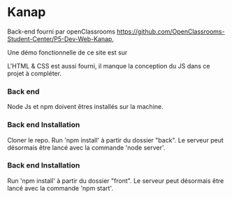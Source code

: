 # Kanap #

Back-end fourni par openClassrooms https://github.com/OpenClassrooms-Student-Center/P5-Dev-Web-Kanap,

Une démo fonctionnelle de ce site est sur 

L'HTML & CSS est aussi fourni, il manque la conception du JS dans ce projet à compléter.

### Back end ###

Node Js et npm doivent êtres installés sur la machine. 

### Back end Installation ###
Cloner le repo. Run 'npm install' à partir du dossier "back". Le serveur peut désormais être lancé avec la commande 'node server'.


### Back end Installation ###
Run 'npm install' à partir du dossier "front". Le serveur peut désormais être lancé avec la commande 'npm start'.
